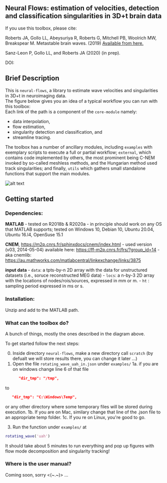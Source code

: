 
## Neural Flows: estimation of velocities, detection and classification singularities in 3D+t brain data

If you use this toolbox, please cite:

Roberts JA, Gollo LL, Abeysuriya R, Roberts G, Mitchell PB, Woolrich MW, Breakspear M. Metastable brain waves. (2019) [Available from here.](https://www.nature.com/articles/s41467-019-08999-0)

Sanz-Leon P, Gollo LL, and Roberts JA (2020) (in prep).

DOI: 

## Brief Description 
This is `neural-flows`, a library to estimate wave velocities and singularities in 3D+t in neuroimaging data.  
The figure below gives you an idea of a typical workflow you can run with this toolbox:  
Each link of the path is a component of the `core-module` namely: 
+ data interpolation, 
+ flow estimation, 
+ singularity detection and classification, and
+ streamline tracing. 

The toolbox has a number of ancillary modules, including `examples` with  exemplary scripts to execute a full or partial
workflow; `external`, which contains code implemented by others, the
most prominent being C-NEM invoked by so-called
meshless methods, and the Hungarian method 
used track singularities; and finally, `utils` which gathers small
standalone functions that support the main modules. 



![alt text](https://github.com/brain-modelling-group/neural-flows/blob/master/demo-data/img/fig_workflow_pretty_vis.png?raw=true)

## Getting started

### Dependencies:

**MATLAB**
    - tested on R2018b & R2020a
    - in principle should work on any OS that MATLAB supports; tested on Windows 10, Debian 10, Ubuntu 20.04, Ubuntu 16.l4, OpenSuse 15.1 

**CNEM**, https://m2p.cnrs.fr/sphinxdocs/cnem/index.html
    - used version (v03, 2014-05-04) available here: https://ff-m2p.cnrs.fr/frs/?group_id=14
    - aka cnemlib: https://au.mathworks.com/matlabcentral/linkexchange/links/3875

**input data**
    - `data`: a tpts-by-n 2D array with the data for unstructured datasets (i.e., soruce reconstructed MEG data) 
    - `locs`: a n-by-3 2D array with the locations of nodes/rois/sources, expressed in mm or m.
    - `ht`  : sampling period expressed in ms or s.
    
### Installation:

Unzip and add to the MATLAB path. 


### What can the toolbox do?
A bunch of things, mostly the ones described in the diagram above.

To get started follow the next steps: 

0. Inside directory `neural-flows`, make a new directory call `scratch` (by defualt we will store results there, you can change it later ...)
1. Open the file `rotating_wave_uah_in.json` under `examples/`
1a. if you are on windows change line 6 of that file
```json
      "dir_tmp": "/tmp",    

```

to 

```json
   "dir_tmp": "C:\Windows\Temp",    
```

or any other directory where some temporary files will be stored during execution.
1b. If you are on Mac, similary change that line of the .json file to an appropriate temp folder.
1c. If you re on Linux, you're good to go.

3. Run the function under `examples/` at
```matlab
rotating_wave('uah')
``` 
It should take about 5 minutes to run everything and pop up figures with flow mode decomposition and singularity tracking!


### Where is the user manual?

Coming soon, sorry <(~.~)> ...

